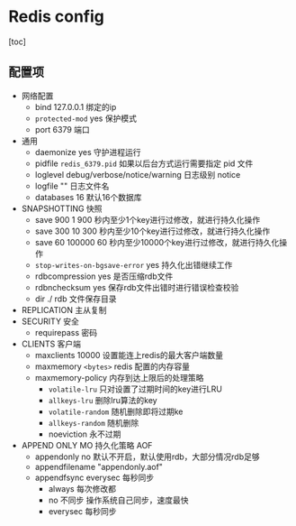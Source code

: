 # Redis config

[toc]

## 配置项

- 网络配置
  - bind 127.0.0.1 绑定的ip
  - `protected-mod` yes 保护模式
  - port 6379 端口
- 通用
  - daemonize yes 守护进程运行
  - pidfile `redis_6379.pid` 如果以后台方式运行需要指定 pid 文件
  - loglevel debug/verbose/notice/warning 日志级别 notice
  - logfile "" 日志文件名
  - databases 16 默认16个数据库
- SNAPSHOTTING 快照
  - save 900 1      900 秒内至少1个key进行过修改，就进行持久化操作
  - save 300 10     300 秒内至少10个key进行过修改，就进行持久化操作
  - save 60 100000  60  秒内至少10000个key进行过修改，就进行持久化操作
  - `stop-writes-on-bgsave-error` yes 持久化出错继续工作
  - rdbcompression yes 是否压缩rdb文件
  - rdbnchecksum yes 保存rdb文件出错时进行错误检查校验
  - dir ./ rdb 文件保存目录
- REPLICATION 主从复制
- SECURITY 安全
  - requirepass 密码
- CLIENTS 客户端
  - maxclients 10000 设置能连上redis的最大客户端数量
  - maxmemory `<bytes>` redis 配置的内存容量
  - maxmemory-policy 内存到达上限后的处理策略
    - `volatile-lru` 只对设置了过期时间的key进行LRU
    - `allkeys-lru` 删除lru算法的key
    - `volatile-random` 随机删除即将过期ke
    - `allkeys-random` 随机删除
    - noeviction 永不过期
- APPEND ONLY MO 持久化策略 AOF
  - appendonly no 默认不开启，默认使用rdb，大部分情况rdb足够
  - appendfilename "appendonly.aof"
  - appendfsync everysec 每秒同步
    - always 每次修改都
    - no 不同步 操作系统自己同步，速度最快
    - everysec 每秒同步
